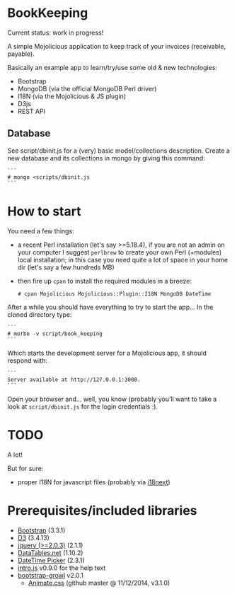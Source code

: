 # BookKeeping

Current status: work in progress!

A simple Mojolicious application to keep track of your invoices (receivable, payable).

Basically an example app to learn/try/use some old & new technologies:

* Bootstrap
* MongoDB (via the official MongoDB Perl driver)
* I18N (via the Mojolicious & JS plugin)
* D3js
* REST API

## Database

See script/dbinit.js for a (very) basic model/collections description. Create a new database and its collections in mongo by giving this command:

    ```
    # mongo <scripts/dbinit.js
    ```

# How to start

You need a few things:

* a recent Perl installation (let's say >=5.18.4), if you are not an admin on your computer I suggest ``perlbrew`` to create your own Perl (+modules) local installation; in this case you need quite a lot of space in your home dir (let's say a few hundreds MB)
* then fire up `cpan` to install the required modules in a breeze:

    ```
    # cpan Mojolicious Mojolicious::Plugin::I18N MongoDB DateTime
    ```

After a while you should have everything to try to start the app... In the cloned directory type:

    ```
    # morbo -v script/book_keeping
    ```

Which starts the development server for a Mojolicious app, it should respond with:

    ```
    Server available at http://127.0.0.1:3000.
    ```

Open your browser and... well, you know (probably you'll want to take a look at `script/dbinit.js` for the login credentials :).

# TODO

A lot!

But for sure:

* proper I18N for javascript files (probably via [i18next](http://i18next.com))

# Prerequisites/included libraries

  - [Bootstrap](http:///getbootstrap.com) (3.3.1)
  - [D3](http://d3js.org) (3.4.13)
  - [jquery (>=2.0.3)](http://jquery.com) (2.1.1)
  - [DataTables.net](http://datatables.net) (1.10.2)
  - [DateTime Picker](http://www.malot.fr/bootstrap-datetimepicker/) (2.3.1)
  - [intro.js](http://usablica.github.io/intro.js/) v0.9.0 for the help text
  - [bootstrap-growl](http://bootstrap-growl.remabledesigns.com/) v2.0.1
    - [Animate.css](http://daneden.github.io/animate.css/) (github master @ 11/12/2014, v3.1.0)
